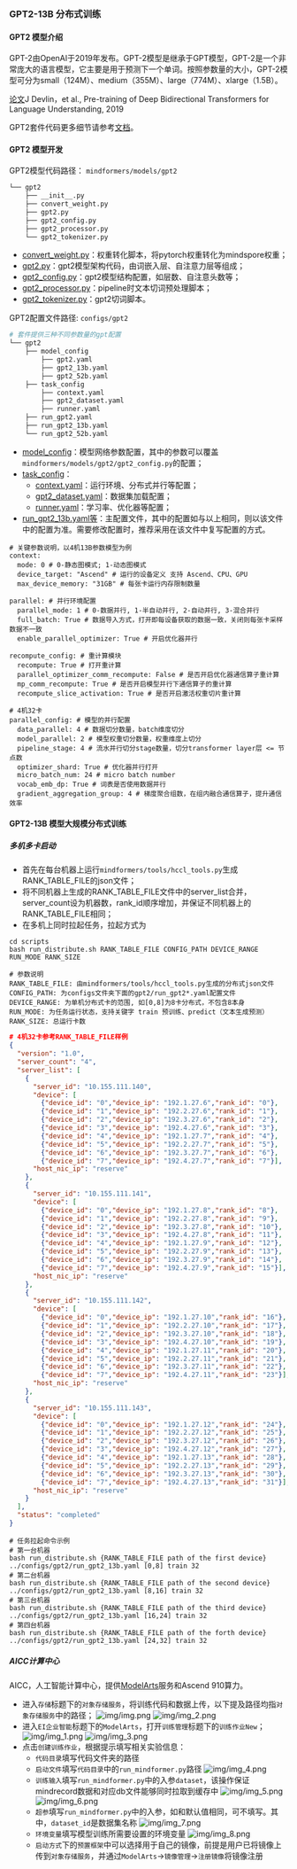 ### GPT2-13B 分布式训练

#### GPT2 模型介绍

GPT-2由OpenAI于2019年发布。GPT-2模型是继承于GPT模型，GPT-2是一个非常庞大的语言模型，它主要是用于预测下一个单词。按照参数量的大小，GPT-2模型可分为small（124M）、medium（355M）、large（774M）、xlarge（1.5B）。

[论文](https://arxiv.org/abs/1810.04805)J Devlin，et al., Pre-training of Deep Bidirectional Transformers for Language Understanding, 2019

GPT2套件代码更多细节请参考[文档](https://gitee.com/mindspore/mindformers/blob/r0.3/docs/model_cards/gpt2.md)。


#### GPT2 模型开发

GPT2模型代码路径： `mindformers/models/gpt2`

```bash
└── gpt2
    ├── __init__.py
    ├── convert_weight.py
    ├── gpt2.py
    ├── gpt2_config.py
    ├── gpt2_processor.py
    └── gpt2_tokenizer.py
```

- [convert_weight.py](https://gitee.com/mindspore/mindformers/blob/r0.3/mindformers/models/gpt2/convert_weight.py)：权重转化脚本，将pytorch权重转化为mindspore权重；
- [gpt2.py](https://gitee.com/mindspore/mindformers/blob/r0.3/mindformers/models/gpt2/gpt2.py)：gpt2模型架构代码，由词嵌入层、自注意力层等组成；
- [gpt2_config.py](https://gitee.com/mindspore/mindformers/blob/r0.3/mindformers/models/gpt2/gpt2_config.py)：gpt2模型结构配置，如层数、自注意头数等；
- [gpt2_processor.py](https://gitee.com/mindspore/mindformers/blob/r0.3/mindformers/models/gpt2/gpt2_processor.py)：pipeline时文本切词预处理脚本；
- [gpt2_tokenizer.py](https://gitee.com/mindspore/mindformers/blob/r0.3/mindformers/models/gpt2/gpt2_tokenizer.py)：gpt2切词脚本。

GPT2配置文件路径: `configs/gpt2`

```bash
# 套件提供三种不同参数量的gpt配置
└── gpt2
    ├── model_config
        ├── gpt2.yaml
        ├── gpt2_13b.yaml
        ├── gpt2_52b.yaml
    ├── task_config
        ├── context.yaml
        ├── gpt2_dataset.yaml
        ├── runner.yaml
    ├── run_gpt2.yaml
    ├── run_gpt2_13b.yaml
    └── run_gpt2_52b.yaml
```

- [model_config](https://gitee.com/mindspore/mindformers/tree/r0.3/configs/gpt2/model_config)：模型网络参数配置，其中的参数可以覆盖`mindformers/models/gpt2/gpt2_config.py`的配置；
- [task_config](https://gitee.com/mindspore/mindformers/tree/r0.3/configs/gpt2/task_config)：
  + [context.yaml](https://gitee.com/mindspore/mindformers/blob/r0.3/configs/gpt2/task_config/context.yaml)：运行环境、分布式并行等配置；
  + [gpt2_dataset.yaml](https://gitee.com/mindspore/mindformers/blob/r0.3/configs/gpt2/task_config/gpt2_dataset.yaml)：数据集加载配置；
  + [runner.yaml](https://gitee.com/mindspore/mindformers/blob/r0.3/configs/gpt2/task_config/runner.yaml)：学习率、优化器等配置；
- [run_gpt2_13b.yaml等](https://gitee.com/mindspore/mindformers/blob/r0.3/configs/gpt2/run_gpt2.yaml)：主配置文件，其中的配置如与以上相同，则以该文件中的配置为准。需要修改配置时，推荐采用在该文件中复写配置的方式。

```text
# 关键参数说明，以4机13B参数模型为例
context:
  mode: 0 # 0-静态图模式; 1-动态图模式
  device_target: "Ascend" # 运行的设备定义 支持 Ascend、CPU、GPU
  max_device_memory: "31GB" # 每张卡运行内存限制数量

parallel: # 并行环境配置
  parallel_mode: 1 # 0-数据并行, 1-半自动并行, 2-自动并行, 3-混合并行
  full_batch: True # 数据导入方式，打开即每设备获取的数据一致，关闭则每张卡采样数据不一致
  enable_parallel_optimizer: True # 开启优化器并行

recompute_config: # 重计算模块
  recompute: True # 打开重计算
  parallel_optimizer_comm_recompute: False # 是否开启优化器通信算子重计算
  mp_comm_recompute: True # 是否开启模型并行下通信算子的重计算
  recompute_slice_activation: True # 是否开启激活权重切片重计算

# 4机32卡
parallel_config: # 模型的并行配置
  data_parallel: 4 # 数据切分数量，batch维度切分
  model_parallel: 2 # 模型权重切分数量，权重维度上切分
  pipeline_stage: 4 # 流水并行切分stage数量，切分transformer layer层 <= 节点数
  optimizer_shard: True # 优化器并行打开
  micro_batch_num: 24 # micro batch number
  vocab_emb_dp: True # 词表是否使用数据并行
  gradient_aggregation_group: 4 # 梯度聚合组数，在组内融合通信算子，提升通信效率
```

#### GPT2-13B 模型大规模分布式训练

##### 多机多卡启动

- 首先在每台机器上运行`mindformers/tools/hccl_tools.py`生成RANK_TABLE_FILE的json文件；
- 将不同机器上生成的RANK_TABLE_FILE文件中的server_list合并，server_count设为机器数，rank_id顺序增加，并保证不同机器上的RANK_TABLE_FILE相同；
- 在多机上同时拉起任务，拉起方式为

```shell
cd scripts
bash run_distribute.sh RANK_TABLE_FILE CONFIG_PATH DEVICE_RANGE RUN_MODE RANK_SIZE
```

```text
# 参数说明
RANK_TABLE_FILE: 由mindformers/tools/hccl_tools.py生成的分布式json文件
CONFIG_PATH: 为configs文件夹下面的gpt2/run_gpt2*.yaml配置文件
DEVICE_RANGE: 为单机分布式卡的范围, 如[0,8]为8卡分布式，不包含8本身
RUN_MODE: 为任务运行状态，支持关键字 train 预训练、predict（文本生成预测）
RANK_SIZE: 总运行卡数
```

```json
# 4机32卡参考RANK_TABLE_FILE样例
{
  "version": "1.0",
  "server_count": "4",
  "server_list": [
    {
      "server_id": "10.155.111.140",
      "device": [
        {"device_id": "0","device_ip": "192.1.27.6","rank_id": "0"},
        {"device_id": "1","device_ip": "192.2.27.6","rank_id": "1"},
        {"device_id": "2","device_ip": "192.3.27.6","rank_id": "2"},
        {"device_id": "3","device_ip": "192.4.27.6","rank_id": "3"},
        {"device_id": "4","device_ip": "192.1.27.7","rank_id": "4"},
        {"device_id": "5","device_ip": "192.2.27.7","rank_id": "5"},
        {"device_id": "6","device_ip": "192.3.27.7","rank_id": "6"},
        {"device_id": "7","device_ip": "192.4.27.7","rank_id": "7"}],
      "host_nic_ip": "reserve"
    },
    {
      "server_id": "10.155.111.141",
      "device": [
        {"device_id": "0","device_ip": "192.1.27.8","rank_id": "8"},
        {"device_id": "1","device_ip": "192.2.27.8","rank_id": "9"},
        {"device_id": "2","device_ip": "192.3.27.8","rank_id": "10"},
        {"device_id": "3","device_ip": "192.4.27.8","rank_id": "11"},
        {"device_id": "4","device_ip": "192.1.27.9","rank_id": "12"},
        {"device_id": "5","device_ip": "192.2.27.9","rank_id": "13"},
        {"device_id": "6","device_ip": "192.3.27.9","rank_id": "14"},
        {"device_id": "7","device_ip": "192.4.27.9","rank_id": "15"}],
      "host_nic_ip": "reserve"
    },
    {
      "server_id": "10.155.111.142",
      "device": [
        {"device_id": "0","device_ip": "192.1.27.10","rank_id": "16"},
        {"device_id": "1","device_ip": "192.2.27.10","rank_id": "17"},
        {"device_id": "2","device_ip": "192.3.27.10","rank_id": "18"},
        {"device_id": "3","device_ip": "192.4.27.10","rank_id": "19"},
        {"device_id": "4","device_ip": "192.1.27.11","rank_id": "20"},
        {"device_id": "5","device_ip": "192.2.27.11","rank_id": "21"},
        {"device_id": "6","device_ip": "192.3.27.11","rank_id": "22"},
        {"device_id": "7","device_ip": "192.4.27.11","rank_id": "23"}],
      "host_nic_ip": "reserve"
    },
    {
      "server_id": "10.155.111.143",
      "device": [
        {"device_id": "0","device_ip": "192.1.27.12","rank_id": "24"},
        {"device_id": "1","device_ip": "192.2.27.12","rank_id": "25"},
        {"device_id": "2","device_ip": "192.3.27.12","rank_id": "26"},
        {"device_id": "3","device_ip": "192.4.27.12","rank_id": "27"},
        {"device_id": "4","device_ip": "192.1.27.13","rank_id": "28"},
        {"device_id": "5","device_ip": "192.2.27.13","rank_id": "29"},
        {"device_id": "6","device_ip": "192.3.27.13","rank_id": "30"},
        {"device_id": "7","device_ip": "192.4.27.13","rank_id": "31"}],
      "host_nic_ip": "reserve"
    }
  ],
  "status": "completed"
}
```

```shell
# 任务拉起命令示例
# 第一台机器
bash run_distribute.sh {RANK_TABLE_FILE path of the first device} ../configs/gpt2/run_gpt2_13b.yaml [0,8] train 32
# 第二台机器
bash run_distribute.sh {RANK_TABLE_FILE path of the second device} ../configs/gpt2/run_gpt2_13b.yaml [8,16] train 32
# 第三台机器
bash run_distribute.sh {RANK_TABLE_FILE path of the third device} ../configs/gpt2/run_gpt2_13b.yaml [16,24] train 32
# 第四台机器
bash run_distribute.sh {RANK_TABLE_FILE path of the forth device} ../configs/gpt2/run_gpt2_13b.yaml [24,32] train 32
```

##### AICC计算中心

AICC，人工智能计算中心，提供[ModelArts](https://support.huaweicloud.com/bestpractice-modelarts/modelarts_10_0080.html)服务和Ascend 910算力。

- 进入`存储`标题下的`对象存储服务`，将训练代码和数据上传，以下提及路径均指`对象存储服务`中的路径；
  ![img/img.png](img/img.png)
  ![img/img_2.png](img/img_2.png)
- 进入`EI企业智能`标题下的`ModelArts`，打开`训练管理`标题下的`训练作业New`；
  ![img/img_1.png](img/img_1.png)
  ![img/img_3.png](img/img_3.png)
- 点击`创建训练作业`，根据提示填写相关实验信息：
  + `代码目录`填写代码文件夹的路径
  + `启动文件`填写`代码目录`中的`run_mindformer.py`路径
    ![img/img_4.png](img/img_4.png)
  + `训练输入`填写`run_mindformer.py`中的入参`dataset`，该操作保证mindrecord数据和对应db文件能够同时拉取到缓存中
    ![img/img_5.png](img/img_5.png)
    ![img/img_6.png](img/img_6.png)
  + `超参`填写`run_mindformer.py`中的入参，如和默认值相同，可不填写。其中，`dataset_id`是数据集名称
    ![img/img_7.png](img/img_7.png)
  + `环境变量`填写模型训练所需要设置的环境变量
    ![img/img_8.png](img/img_8.png)
  + `启动方式`下的`预置框架`中可以选择用于自己的镜像，前提是用户已将镜像上传到`对象存储服务`，并通过`ModelArts`->`镜像管理`->`注册镜像`将镜像注册
